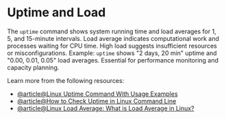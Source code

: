 # Uptime and Load

The `uptime` command shows system running time and load averages for 1, 5, and 15-minute intervals. Load average indicates computational work and processes waiting for CPU time. High load suggests insufficient resources or misconfigurations. Example: `uptime` shows "2 days, 20 min" uptime and "0.00, 0.01, 0.05" load averages. Essential for performance monitoring and capacity planning.

Learn more from the following resources:

- [@article@Linux Uptime Command With Usage Examples](https://www.tecmint.com/linux-uptime-command-examples/)
- [@article@How to Check Uptime in Linux Command Line](https://linuxhandbook.com/uptime-command/)
- [@article@Linux Load Average: What is Load Average in Linux?](https://www.digitalocean.com/community/tutorials/load-average-in-linux)
